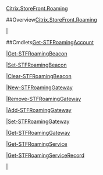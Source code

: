[Citrix.StoreFront.Roaming](Citrix.StoreFront.Roaming)
##Overview[Citrix.StoreFront.Roaming](Citrix.StoreFront.Roaming)
|##Cmdlets[Get-STFRoamingAccount](Get-STFRoamingAccount)
|[Get-STFRoamingBeacon](Get-STFRoamingBeacon)
|[Set-STFRoamingBeacon](Set-STFRoamingBeacon)
|[Clear-STFRoamingBeacon](Clear-STFRoamingBeacon)
|[New-STFRoamingGateway](New-STFRoamingGateway)
|[Remove-STFRoamingGateway](Remove-STFRoamingGateway)
|[Add-STFRoamingGateway](Add-STFRoamingGateway)
|[Set-STFRoamingGateway](Set-STFRoamingGateway)
|[Get-STFRoamingGateway](Get-STFRoamingGateway)
|[Get-STFRoamingService](Get-STFRoamingService)
|[Get-STFRoamingServiceRecord](Get-STFRoamingServiceRecord)
|